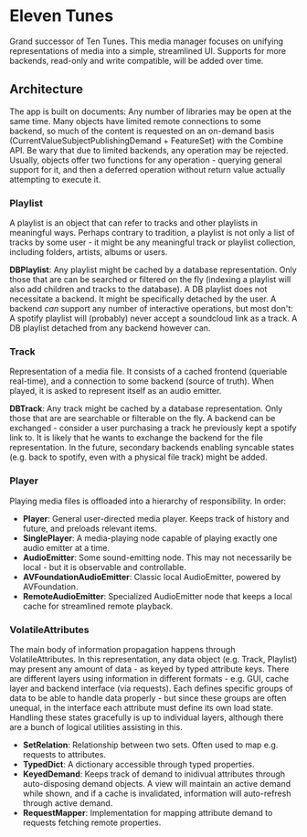 #  Eleven Tunes

Grand successor of Ten Tunes.
This media manager focuses on unifying representations of media into a simple, streamlined UI. Supports for more backends, read-only and write compatible, will be added over time.
 
 ## Architecture

The app is built on documents: Any number of libraries may be open at the same time. Many objects have limited remote connections to some backend, so much of the content is requested on an on-demand basis (CurrentValueSubjectPublishingDemand + FeatureSet) with the Combine API. Be wary that due to limited backends, any operation may be rejected. Usually, objects offer two functions for any operation - querying general support for it, and then a deferred operation without return value actually attempting to execute it.

### Playlist

A playlist is an object that can refer to tracks and other playlists in meaningful ways. Perhaps contrary to tradition, a playlist is not only a list of tracks by some user - it might be any meaningful track or playlist collection, including folders, artists, albums or users. 

**DBPlaylist**: Any playlist might be cached by a database representation. Only those that are can be searched or filtered on the fly (indexing a playlist will also add children and tracks to the database). A DB playlist does not necessitate a backend. It might be specifically detached by the user. A backend *can* support any number of interactive operations, but most don't: A spotify playlist will (probably) never accept a soundcloud link as a track. A DB playlist detached from any backend however can. 

### Track

Representation of a media file. It consists of a cached frontend (queriable real-time), and a connection to some backend (source of truth). When played, it is asked to represent itself as an audio emitter.

**DBTrack**: Any track might be cached by a database representation. Only those that are are searchable or filterable on the fly. A backend can be exchanged - consider a user purchasing a track he previously kept a spotify link to. It is likely that he wants to exchange the backend for the file representation. In the future, secondary backends enabling syncable states (e.g. back to spotify, even with a physical file track) might be added.

### Player
Playing media files is offloaded into a hierarchy of responsibility. In order:

* **Player**: General user-directed media player. Keeps track of history and future, and preloads relevant items.
* **SinglePlayer**: A media-playing node capable of playing exactly one audio emitter at a time.
* **AudioEmitter**: Some sound-emitting node. This may not necessarily be local - but it is observable and controllable.
* **AVFoundationAudioEmitter**: Classic local AudioEmitter, powered by AVFoundation.
* **RemoteAudioEmitter**: Specialized AudioEmitter node that keeps a local cache for streamlined remote playback.

### VolatileAttributes

The main body of information propagation happens through VolatileAttributes. In this representation, any data object (e.g. Track, Playlist) may present any amount of data - as keyed by typed attribute keys. There are different layers using information in different formats - e.g. GUI, cache layer and backend interface (via requests). Each defines specific groups of data to be able to handle data properly - but since these groups are often unequal, in the interface each attribute must define its own load state. Handling these states gracefully is up to individual layers, although there are a bunch of logical utilities assisting in this.

* **SetRelation**: Relationship between two sets. Often used to map e.g. requests to attributes.
* **TypedDict**: A dictionary accessible through typed properties.
* **KeyedDemand**: Keeps track of demand to inidivual attributes through auto-disposing demand objects. A view will maintain an active demand while shown, and if a cache is invalidated, information will auto-refresh through active demand.
* **RequestMapper**: Implementation for mapping attribute demand to requests fetching remote properties. 
